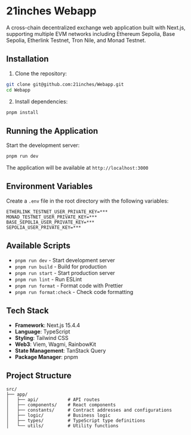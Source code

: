 # 21inches Webapp

A cross-chain decentralized exchange web application built with Next.js, supporting multiple EVM networks including Ethereum Sepolia, Base Sepolia, Etherlink Testnet, Tron Nile, and Monad Testnet.

## Installation

1. Clone the repository:

```bash
git clone git@github.com:21inches/Webapp.git
cd Webapp
```

2. Install dependencies:

```bash
pnpm install
```

## Running the Application

Start the development server:

```bash
pnpm run dev
```

The application will be available at `http://localhost:3000`

## Environment Variables

Create a `.env` file in the root directory with the following variables:

```env
ETHERLINK_TESTNET_USER_PRIVATE_KEY=***
MONAD_TESTNET_USER_PRIVATE_KEY=***
BASE_SEPOLIA_USER_PRIVATE_KEY=***
SEPOLIA_USER_PRIVATE_KEY=***
```

## Available Scripts

- `pnpm run dev` - Start development server
- `pnpm run build` - Build for production
- `pnpm run start` - Start production server
- `pnpm run lint` - Run ESLint
- `pnpm run format` - Format code with Prettier
- `pnpm run format:check` - Check code formatting

## Tech Stack

- **Framework**: Next.js 15.4.4
- **Language**: TypeScript
- **Styling**: Tailwind CSS
- **Web3**: Viem, Wagmi, RainbowKit
- **State Management**: TanStack Query
- **Package Manager**: pnpm

## Project Structure

```
src/
├── app/
│   ├── api/           # API routes
│   ├── components/    # React components
│   ├── constants/     # Contract addresses and configurations
│   ├── logic/         # Business logic
│   ├── types/         # TypeScript type definitions
│   └── utils/         # Utility functions
```
